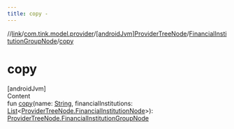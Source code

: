 ```yaml
---
title: copy -
---
```

//[link](../../../index.md)/[com.tink.model.provider](../../index.md)/[[androidJvm]ProviderTreeNode](../index.md)/[FinancialInstitutionGroupNode](index.md)/[copy](copy.md)



# copy  
[androidJvm]  
Content  
fun [copy](copy.md)(name: [String](https://kotlinlang.org/api/latest/jvm/stdlib/kotlin/-string/index.html), financialInstitutions: [List](https://kotlinlang.org/api/latest/jvm/stdlib/kotlin.collections/-list/index.html)<[ProviderTreeNode.FinancialInstitutionNode](../-financial-institution-node/index.md)>): [ProviderTreeNode.FinancialInstitutionGroupNode](index.md)  



